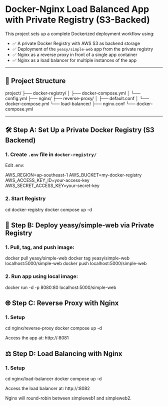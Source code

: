 # Docker-Nginx Load Balanced App with Private Registry (S3-Backed)

This project sets up a complete Dockerized deployment workflow using:

- ✅ A private Docker Registry with AWS S3 as backend storage
- ✅ Deployment of the `yeasy/simple-web` app from the private registry
- ✅ Nginx as a reverse proxy in front of a single app container
- ✅ Nginx as a load balancer for multiple instances of the app

---

## 📁 Project Structure

project/
├── docker-registry/
│   ├── docker-compose.yml
│   └── config.yml
├── nginx/
   ├── reverse-proxy/
   │   ├── default.conf
   │   └── docker-compose.yml
   └── load-balancer/
       ├── nginx.conf
       └── docker-compose.yml

---

## 🛠️ Step A: Set Up a Private Docker Registry (S3 Backend)

### 1. Create `.env` file in `docker-registry/`

Edit .env:

AWS_REGION=ap-southeast-1
AWS_BUCKET=my-docker-registry
AWS_ACCESS_KEY_ID=your-access-key
AWS_SECRET_ACCESS_KEY=your-secret-key

### 2. Start Registry

cd docker-registry
docker compose up -d

## 🚀 Step B: Deploy yeasy/simple-web via Private Registry

### 1. Pull, tag, and push image:

docker pull yeasy/simple-web
docker tag yeasy/simple-web localhost:5000/simple-web
docker push localhost:5000/simple-web

### 2. Run app using local image:

docker run -d -p 8080:80 localhost:5000/simple-web

## 🌐 Step C: Reverse Proxy with Nginx

### 1. Setup

cd nginx/reverse-proxy
docker compose up -d

Access the app at: http://<EC2-IP>:8081

## ⚖️ Step D: Load Balancing with Nginx

### 1. Setup

cd nginx/load-balancer
docker compose up -d

Access the load balancer at: http://<EC2-IP>:8082

Nginx will round-robin between simpleweb1 and simpleweb2.
